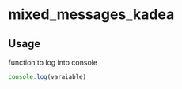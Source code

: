 # mixed_messages_kadea

## Usage

function to log into console

```javascript
console.log(varaiable)

`````
